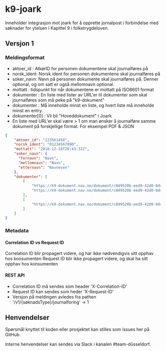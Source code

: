 # k9-joark

Inneholder integrasjon mot joark for å opprette jornalpost i forbindelse med søknader for ytelsen i Kapittel 9 i folketrygdeloven.

## Versjon 1
### Meldingsformat
- aktoer_id : AtkørID for personen dokumentene skal journalføres på
- norsk_ident: Norsk ident for personen dokumentene skal journalføres på
- soker_navn: Navn på personen dokumente skal journalføres på. Denner optional, og om satt er også mellomnavn optional.
- mottatt : tidspunkt for når dokumentene er mottatt på ISO8601 format
- dokumenter : En liste med lister av URL'er til dokumenter som skal journalføres som må peke på "k9-dokument"
- dokumenter : Må inneholde minst en liste, og hvert liste må inneholde minst en entry.
- dokumenter[0] : Vil bli "Hoveddokument" i Joark
- En liste med URL'er skal være > 1 om man ønsker å journalføre samme dokument på forskjellige format. For eksempel PDF & JSON

```json
{
	"aktoer_id": "123561458",
	"norsk_ident": "01234567890",
	"mottatt": "2018-12-18T20:43:32Z",
	"soker_navn": {
	  "fornavn": "Navn",
	  "mellomnavn": "Navn",
	  "etternavn": "Navnesen"
	},
	"dokumenter": [
		[
			"https://k9-dokument.nav.no/dokument/c049520b-eed9-42d0-8d48-b7c8e6e1467e",
			"https://k9-dokument.nav.no/dokument/c049520b-eed9-42d0-8d48-b7c8e6e1467f"
		],
		[
			"https://k9-dokument.nav.no/dokument/c049520b-eed9-42d0-8d48-b7c8e6e1467g"
		]
	]
}
```

### Metadata
#### Correlation ID vs Request ID
Correlation ID blir propagert videre, og har ikke nødvendigvis sitt opphav hos konsumenten
Request ID blir ikke propagert videre, og skal ha sitt opphav hos konsumenten

#### REST API
- Correlation ID må sendes som header 'X-Correlation-ID'
- Request ID kan sendes som heder 'X-Request-ID'
- Versjon på meldingen avledes fra pathen '/v1/{søknadsType}/journalforing' -> 1

## Henvendelser
Spørsmål knyttet til koden eller prosjektet kan stilles som issues her på GitHub.

Interne henvendelser kan sendes via Slack i kanalen #team-düsseldorf.
